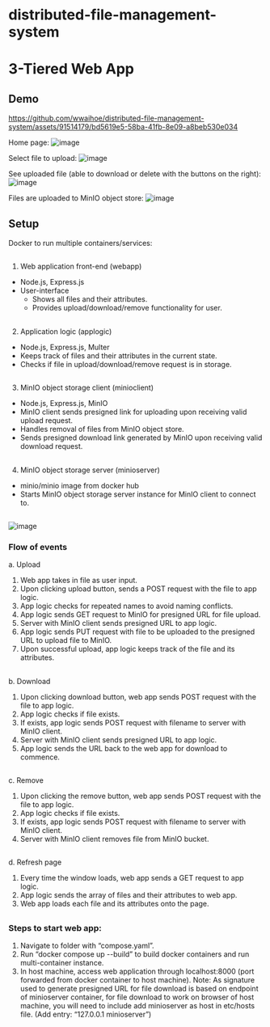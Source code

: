 # distributed-file-management-system
# 3-Tiered Web App
## Demo
https://github.com/wwaihoe/distributed-file-management-system/assets/91514179/bd5619e5-58ba-41fb-8e09-a8beb530e034

Home page:
![image](https://github.com/wwaihoe/distributed-file-management-system/assets/91514179/4b37be05-be4b-48e9-9ad7-021c7c91075d)

Select file to upload:
![image](https://github.com/wwaihoe/distributed-file-management-system/assets/91514179/c7c4d9da-24da-4735-9d2a-de419494c4f4)

See uploaded file (able to download or delete with the buttons on the right):
![image](https://github.com/wwaihoe/distributed-file-management-system/assets/91514179/07dc728f-b7a6-44dc-8f24-77a629f174e1)
 
Files are uploaded to MinIO object store:
![image](https://github.com/wwaihoe/distributed-file-management-system/assets/91514179/43687622-d8ba-4c8b-ad2a-b14a8544edc0)
##
## Setup
Docker to run multiple containers/services:
##
1. Web application front-end (webapp)
- Node.js, Express.js
-	User-interface
    -	Shows all files and their attributes.
    -	Provides upload/download/remove functionality for user.
##
2. Application logic (applogic)
-	Node.js, Express.js, Multer
-	Keeps track of files and their attributes in the current state.
-	Checks if file in upload/download/remove request is in storage.
##
3. MinIO object storage client (minioclient)
-	Node.js, Express.js, MinIO
-	MinIO client sends presigned link for uploading upon receiving valid upload request.
-	Handles removal of files from MinIO object store.
-	Sends presigned download link generated by MinIO upon receiving valid 
download request.
##
4. MinIO object storage server (minioserver)
-	minio/minio image from docker hub
-	Starts MinIO object storage server instance for MinIO client to connect to.
##
![image](https://github.com/wwaihoe/distributed-file-management-app-docker/assets/91514179/f1df17b2-81e7-4311-a9a7-a7dcfba2c690)
### Flow of events
a. Upload
1. Web app takes in file as user input.
2. Upon clicking upload button, sends a POST request with the file to app logic.
3. App logic checks for repeated names to avoid naming conflicts.
4. App logic sends GET request to MinIO for presigned URL for file upload.
5. Server with MinIO client sends presigned URL to app logic.
6. App logic sends PUT request with file to be uploaded to the presigned URL to upload file to MinIO.
7. Upon successful upload, app logic keeps track of the file and its attributes.
##
b. Download
1. Upon clicking download button, web app sends POST request with the file to app logic.
2. App logic checks if file exists.
3. If exists, app logic sends POST request with filename to server with MinIO client.
4. Server with MinIO client sends presigned URL to app logic.
5. App logic sends the URL back to the web app for download to commence.
##
c. Remove
1. Upon clicking the remove button, web app sends POST request with the file to app logic.
2. App logic checks if file exists.
3. If exists, app logic sends POST request with filename to server with MinIO client.
4. Server with MinIO client removes file from MinIO bucket.
##
d. Refresh page
1. Every time the window loads, web app sends a GET request to app logic.
2. App logic sends the array of files and their attributes to web app.
3. Web app loads each file and its attributes onto the page.
##
### Steps to start web app:
1. Navigate to folder with “compose.yaml”.
2. Run “docker compose up --build” to build docker containers and run multi-container 
instance.
3. In host machine, access web application through localhost:8000 (port forwarded 
from docker container to host machine).
Note: As signature used to generate presigned URL for file download is based on 
endpoint of minioserver container, for file download to work on browser of host 
machine, you will need to include add minioserver as host in etc/hosts file. (Add entry: 
“127.0.0.1 minioserver”)
